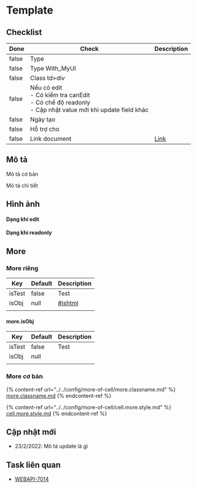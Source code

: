# Template

## Checklist

<table><thead><tr><th data-type="checkbox">Done</th><th>Check</th><th>Description</th></tr></thead><tbody><tr><td>false</td><td>Type</td><td></td></tr><tr><td>false</td><td>Type With_MyUI</td><td></td></tr><tr><td>false</td><td>Class td>div</td><td></td></tr><tr><td>false</td><td>Nếu có edit <br>- Có kiểm tra canEdit<br>- Có chế độ readonly<br>- Cập nhật value mới khi update field khác</td><td></td></tr><tr><td>false</td><td>Ngày tạo</td><td></td></tr><tr><td>false</td><td>Hỗ trợ cho</td><td></td></tr><tr><td>false</td><td>Link document</td><td><a href="https://allianceitsc.gitbook.io/web-admin/components/mytablecell/cell-div_editable">Link</a></td></tr></tbody></table>

## Mô tả

Mô tả cơ bản

Mô tả chi tiết

## Hình ảnh

#### Dạng khi edit

#### Dạng khi readonly

## More

### More riêng

| Key    | Default | Description                             |
| ------ | ------- | --------------------------------------- |
| isTest | false   | Test                                    |
| isObj  | null    | [#ishtml](template.md#ishtml "mention") |
|        |         |                                         |

#### more.isObj

| Key    | Default | Description |
| ------ | ------- | ----------- |
| isTest | false   | Test        |
| isObj  | null    |             |
|        |         |             |

### More cơ bản

{% content-ref url="../../config/more-of-cell/more.classname.md" %}
[more.classname.md](../../config/more-of-cell/more.classname.md)
{% endcontent-ref %}

{% content-ref url="../../config/more-of-cell/cell.more.style.md" %}
[cell.more.style.md](../../config/more-of-cell/cell.more.style.md)
{% endcontent-ref %}

## Cập nhật mới

* 23/2/2022: Mô tả update là gì

## Task liên quan

* [WEBAPI-7014](https://allianceitscvn.atlassian.net/browse/WEBAPI-7014)&#x20;
